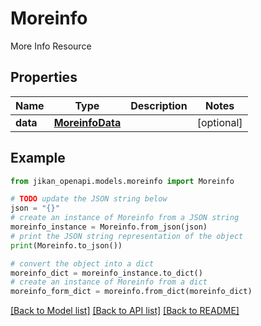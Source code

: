 # Moreinfo

More Info Resource

## Properties

Name | Type | Description | Notes
------------ | ------------- | ------------- | -------------
**data** | [**MoreinfoData**](MoreinfoData.md) |  | [optional] 

## Example

```python
from jikan_openapi.models.moreinfo import Moreinfo

# TODO update the JSON string below
json = "{}"
# create an instance of Moreinfo from a JSON string
moreinfo_instance = Moreinfo.from_json(json)
# print the JSON string representation of the object
print(Moreinfo.to_json())

# convert the object into a dict
moreinfo_dict = moreinfo_instance.to_dict()
# create an instance of Moreinfo from a dict
moreinfo_form_dict = moreinfo.from_dict(moreinfo_dict)
```
[[Back to Model list]](../README.md#documentation-for-models) [[Back to API list]](../README.md#documentation-for-api-endpoints) [[Back to README]](../README.md)


